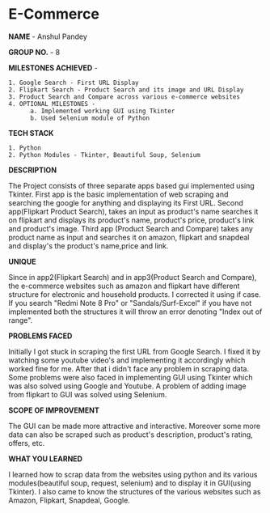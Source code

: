 # E-Commerce




**NAME** - Anshul Pandey


**GROUP NO.** - 8


**MILESTONES ACHIEVED** - 

    1. Google Search - First URL Display
    2. Flipkart Search - Product Search and its image and URL Display
    3. Product Search and Compare across various e-commerce websites
    4. OPTIONAL MILESTONES -
          a. Implemented working GUI using Tkinter
          b. Used Selenium module of Python
          
          
**TECH STACK**

    1. Python
    2. Python Modules - Tkinter, Beautiful Soup, Selenium


**DESCRIPTION**

The Project consists of three separate apps based gui implemented using Tkinter. First app is the basic implementation of web scraping and searching the google for anything and displaying its First URL. Second app(Flipkart Product Search), takes an input as product's name searches it on flipkart and displays its product's name, product's price, product's link and product's image. Third app          (Product Search and Compare) takes any product name as input and searches it on amazon, flipkart and snapdeal and display's the product's name,price and link.


**UNIQUE**

Since in app2(Flipkart Search) and in app3(Product Search and Compare), the e-commerce websites such as amazon and flipkart have different structure for electronic and household products. I corrected it using if case. If you search "Redmi Note 8 Pro" or "Sandals/Surf-Excel" if you have not implemented both the structures it will throw an error denoting "Index out of range".


**PROBLEMS FACED**

Initially I got stuck in scraping the first URL from Google Search. I fixed it by watching some youtube video's and implementing it accordingly which worked fine for me. After that i didn't face any problem in scraping data. Some problems were also faced in implementing GUI using Tkinter which was also solved using Google and Youtube. A problem of adding image from flipkart to GUI was solved using Selenium.


**SCOPE OF IMPROVEMENT**

The GUI can be made more attractive and interactive. Moreover some more data can also be scraped such as product's description, product's rating, offers, etc. 


**WHAT YOU LEARNED**

I learned how to scrap data from the websites using python and its various modules(beautiful soup, request, selenium) and to display it in GUI(using Tkinter). I also came to know the structures of the various websites such as Amazon, Flipkart, Snapdeal, Google. 
